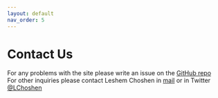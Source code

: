 ```yaml
---
layout: default
nav_order: 5
---
```


# Contact Us
For any problems with the site please write an issue on the [GitHub repo](https://github.com/IBM/model-recycling) <br>
For other inquiries please contact Leshem Choshen in [mail](mailto:leshem.choshen@il.ibm.com) or in Twitter [@LChoshen](https://twitter.com/LChoshen)